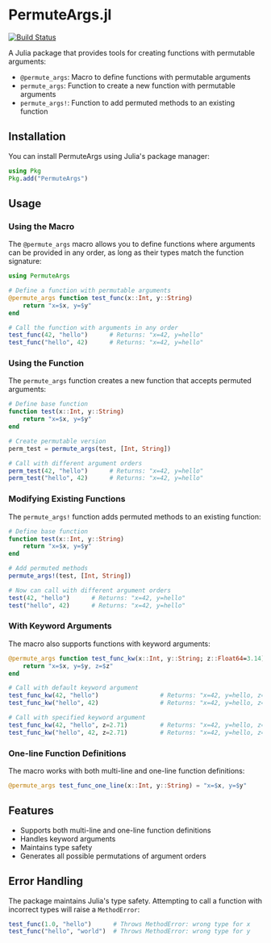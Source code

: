 # PermuteArgs.jl

[![Build Status](https://github.com/Beforerr/PermuteArgs.jl/actions/workflows/CI.yml/badge.svg?branch=main)](https://github.com/Beforerr/PermuteArgs.jl/actions/workflows/CI.yml?query=branch%3Amain)

A Julia package that provides tools for creating functions with permutable arguments:
- `@permute_args`: Macro to define functions with permutable arguments
- `permute_args`: Function to create a new function with permutable arguments
- `permute_args!`: Function to add permuted methods to an existing function

## Installation

You can install PermuteArgs using Julia's package manager:

```julia
using Pkg
Pkg.add("PermuteArgs")
```

## Usage

### Using the Macro

The `@permute_args` macro allows you to define functions where arguments can be provided in any order, as long as their types match the function signature:

```julia
using PermuteArgs

# Define a function with permutable arguments
@permute_args function test_func(x::Int, y::String)
    return "x=$x, y=$y"
end

# Call the function with arguments in any order
test_func(42, "hello")      # Returns: "x=42, y=hello"
test_func("hello", 42)      # Returns: "x=42, y=hello"
```

### Using the Function

The `permute_args` function creates a new function that accepts permuted arguments:

```julia
# Define base function
function test(x::Int, y::String)
    return "x=$x, y=$y"
end

# Create permutable version
perm_test = permute_args(test, [Int, String])

# Call with different argument orders
perm_test(42, "hello")      # Returns: "x=42, y=hello"
perm_test("hello", 42)      # Returns: "x=42, y=hello"
```

### Modifying Existing Functions

The `permute_args!` function adds permuted methods to an existing function:

```julia
# Define base function
function test(x::Int, y::String)
    return "x=$x, y=$y"
end

# Add permuted methods
permute_args!(test, [Int, String])

# Now can call with different argument orders
test(42, "hello")      # Returns: "x=42, y=hello"
test("hello", 42)      # Returns: "x=42, y=hello"
```

### With Keyword Arguments

The macro also supports functions with keyword arguments:

```julia
@permute_args function test_func_kw(x::Int, y::String; z::Float64=3.14)
    return "x=$x, y=$y, z=$z"
end

# Call with default keyword argument
test_func_kw(42, "hello")                 # Returns: "x=42, y=hello, z=3.14"
test_func_kw("hello", 42)                 # Returns: "x=42, y=hello, z=3.14"

# Call with specified keyword argument
test_func_kw(42, "hello", z=2.71)         # Returns: "x=42, y=hello, z=2.71"
test_func_kw("hello", 42, z=2.71)         # Returns: "x=42, y=hello, z=2.71"
```

### One-line Function Definitions

The macro works with both multi-line and one-line function definitions:

```julia
@permute_args test_func_one_line(x::Int, y::String) = "x=$x, y=$y"
```

## Features

- Supports both multi-line and one-line function definitions
- Handles keyword arguments
- Maintains type safety
- Generates all possible permutations of argument orders

## Error Handling

The package maintains Julia's type safety. Attempting to call a function with incorrect types will raise a `MethodError`:

```julia
test_func(1.0, "hello")      # Throws MethodError: wrong type for x
test_func("hello", "world")  # Throws MethodError: wrong type for y
